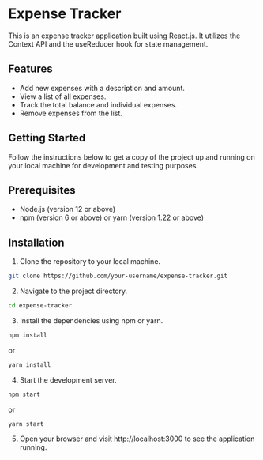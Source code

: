 
# Expense Tracker

This is an expense tracker application built using React.js. It utilizes the Context API and the useReducer hook for state management.


## Features
- Add new expenses with a description and amount.
- View a list of all expenses.
- Track the total balance and individual expenses.
- Remove expenses from the list.
## Getting Started

Follow the instructions below to get a copy of the project up and running on your local machine for development and testing purposes.
## Prerequisites
- Node.js (version 12 or above)
- npm (version 6 or above) or yarn (version 1.22 or above)
## Installation

1. Clone the repository to your local machine.

```bash
git clone https://github.com/your-username/expense-tracker.git
```

2. Navigate to the project directory.

```bash
cd expense-tracker
```

3. Install the dependencies using npm or yarn.
```bash
npm install
```
or
```bash
yarn install
```
4. Start the development server.
```bash
npm start
```
or 
```bash
yarn start
```
5. Open your browser and visit http://localhost:3000 to see the application running.

